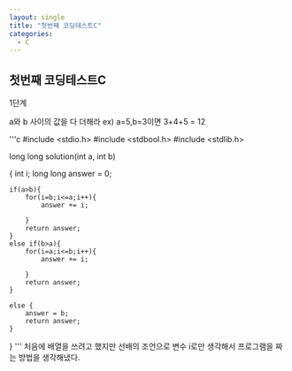 ```yaml
---
layout: single
title: "첫번째 코딩테스트C"
categories:
  - C
---
```


## 첫번째 코딩테스트C

1단계

a와 b 사이의 값을 다 더해라
ex) a=5,b=3이면 3+4+5 = 12


'''c
#include \<stdio.h>
#include \<stdbool.h>
#include \<stdlib.h>

long long solution(int a, int b)

{
    int i;
    long long answer = 0;

    if(a>b){
        for(i=b;i<=a;i++){
            answer += i;

        }
        return answer;
    }
    else if(b>a){
        for(i=a;i<=b;i++){
            answer += i;

        }
        return answer;
    }

    else {
        answer = b;
        return answer;
    }
}
'''
처음에 배열을 쓰려고 했지만 선배의 조언으로 변수 i로만 생각해서 프로그램을 짜는 방법을 생각해냈다.
